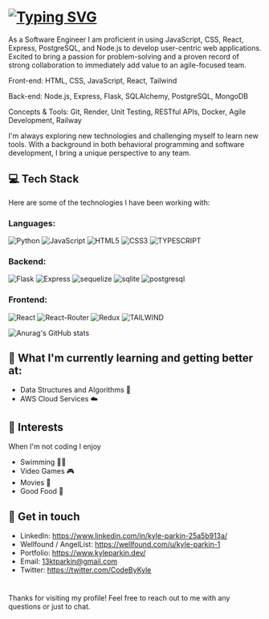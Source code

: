 # [![Typing SVG](https://readme-typing-svg.herokuapp.com?font=Fira+Code&pause=1000&color=099aad&width=550&lines=Hey+I'm+Kyle%2C+A+Full+Stack+Software+Engineer)](https://git.io/typing-svg)

As a Software Engineer I am proficient in using JavaScript, CSS, React, Express, PostgreSQL, and Node.js to develop user-centric web applications. Excited to bring a passion for problem-solving and a proven record of strong collaboration to immediately add value to an agile-focused team.

Front-end: HTML, CSS, JavaScript, React, Tailwind

Back-end: Node.js, Express, Flask, SQLAlchemy, PostgreSQL, MongoDB

Concepts & Tools: Git, Render, Unit Testing, RESTful APIs, Docker, Agile Development, Railway

I'm always exploring new technologies and challenging myself to learn new tools. With a background in both behavioral programming and software development, I bring a unique perspective to any team.

## 💻 Tech Stack
Here are some of the technologies I have been working with:
### Languages:
![Python](https://img.shields.io/badge/Python-3776AB?style=for-the-badge&logo=python&logoColor=white)
![JavaScript](https://img.shields.io/badge/JavaScript-F7DF1E?style=for-the-badge&logo=javascript&logoColor=black)
![HTML5](https://img.shields.io/badge/HTML5-E34F26?style=for-the-badge&logo=html5&logoColor=white)
![CSS3](https://img.shields.io/badge/CSS3-1572B6?style=for-the-badge&logo=css3&logoColor=white)
![TYPESCRIPT](https://img.shields.io/badge/typescript-014CFF?style=for-the-badge&logo=typescript&logoColor=white)
### Backend:
![Flask](https://img.shields.io/badge/Flask-000000?style=for-the-badge&logo=flask&logoColor=white)
![Express](https://img.shields.io/badge/Express.js-404D59?style=for-the-badge)
![sequelize](https://img.shields.io/badge/sequelize-323330?style=for-the-badge&logo=sequelize&logoColor=blue)
![sqlite](https://img.shields.io/badge/SQLite-07405E?style=for-the-badge&logo=sqlite&logoColor=white)
![postgresql](https://img.shields.io/badge/PostgreSQL-316192?style=for-the-badge&logo=postgresql&logoColor=white)
### Frontend:
![React](https://img.shields.io/badge/React-20232A?style=for-the-badge&logo=react&logoColor=61DAFB)
![React-Router](https://img.shields.io/badge/React_Router-CA4245?style=for-the-badge&logo=react-router&logoColor=white)
![Redux](https://img.shields.io/badge/Redux-593D88?style=for-the-badge&logo=redux&logoColor=white)
![TAILWIND](https://img.shields.io/badge/Tailwind_CSS-38B2AC?style=for-the-badge&logo=tailwind-css&logoColor=white)

![Anurag's GitHub stats](https://github-readme-stats.vercel.app/api?username=13kparkin&show_icons=true&theme=dark)

## 🌱 What I'm currently learning and getting better at:
- Data Structures and Algorithms 🤖
- AWS Cloud Services ☁️
## 🎉 Interests
When I'm not coding I enjoy
- Swimming :swimming_man:
- Video Games 🎮
- Movies 🎥
- Good Food 🍛
## 💬 Get in touch
- LinkedIn: https://www.linkedin.com/in/kyle-parkin-25a5b913a/
- Wellfound / AngelList: https://wellfound.com/u/kyle-parkin-1
- Portfolio: https://www.kyleparkin.dev/
- Email: 13ktparkin@gmail.com
- Twitter: https://twitter.com/CodeByKyle
#
Thanks for visiting my profile! Feel free to reach out to me with any questions or just to chat.
<!-- ## 📈 Stats: -->
<!-- <p align="center"> <img src="https://github-readme-stats.vercel.app/api?username=13kparkin&show_icons=true&theme=gotham" alt="abhisheknaiidu" /> -->
